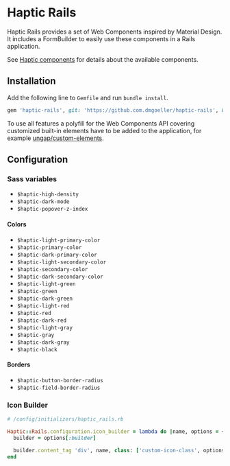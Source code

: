 # Haptic Rails

Haptic Rails provides a set of Web Components inspired by Material Design. It includes a
FormBuilder to easily use these components in a Rails application.

See [Haptic components](https://dmgoeller.github.io/haptic-rails) for details about the
available components.

## Installation

Add the following line to `Gemfile` and run `bundle install`.

```ruby
gem 'haptic-rails', git: 'https://github.com.dmgoeller/haptic-rails', branch: 'main'
```

To use all features a polyfill for the Web Components API covering customized built-in
elements have to be added to the application, for example
[ungap/custom-elements](https://github.com/ungap/custom-elements).

## Configuration

### Sass variables

- `$haptic-high-density`
- `$haptic-dark-mode`
- `$haptic-popover-z-index`

#### Colors

- `$haptic-light-primary-color`
- `$haptic-primary-color`
- `$haptic-dark-primary-color`
- `$haptic-light-secondary-color`
- `$haptic-secondary-color`
- `$haptic-dark-secondary-color`
- `$haptic-light-green`
- `$haptic-green`
- `$haptic-dark-green`
- `$haptic-light-red`
- `$haptic-red`
- `$haptic-dark-red`
- `$haptic-light-gray`
- `$haptic-gray`
- `$haptic-dark-gray`
- `$haptic-black`

#### Borders

- `$haptic-button-border-radius`
- `$haptic-field-border-radius`

### Icon Builder

```ruby
# /config/initializers/haptic_rails.rb

Haptic::Rails.configuration.icon_builder = lambda do |name, options = {}|
  builder = options[:builder]

  builder.content_tag 'div', name, class: ['custom-icon-class', options[:class]
end
```
